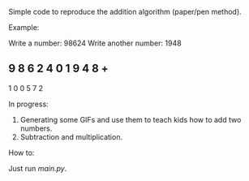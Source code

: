 Simple code to reproduce the addition algorithm (paper/pen method).

Example:

Write a number: 98624
Write another number: 1948

  9 8 6 2 4
  0 1 9 4 8 +
-----------
1 0 0 5 7 2

In progress:

1. Generating some GIFs and use them to teach kids how to add two numbers.
2. Subtraction and multiplication.

How to:

Just run *main.py*.